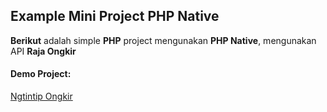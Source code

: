 ## Example Mini Project PHP Native

**Berikut** adalah simple **PHP** project mengunakan  **PHP Native**, mengunakan API **Raja Ongkir**

#### Demo Project:
[Ngtintip Ongkir](http://ngintip-ongkir.ueuo.com/)